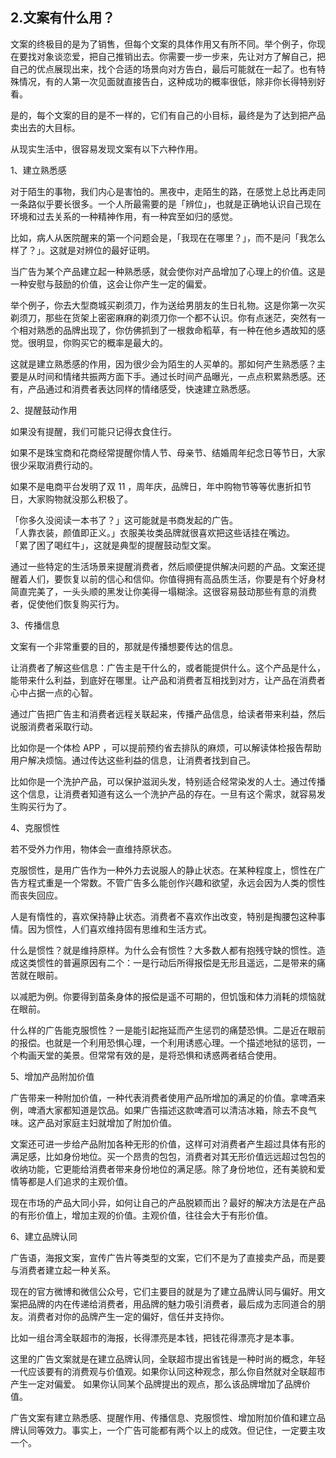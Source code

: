 ## 2.文案有什么用？
文案的终极目的是为了销售，但每个文案的具体作用又有所不同。举个例子，你现在要找对象谈恋爱，把自己推销出去。你需要一步一步来，先让对方了解自己，把自己的优点展现出来，找个合适的场景向对方告白，最后可能就在一起了。也有特殊情况，有的人第一次见面就直接告白，这种成功的概率很低，除非你长得特别好看。


是的，每个文案的目的是不一样的，它们有自己的小目标，最终是为了达到把产品卖出去的大目标。


从现实生活中，很容易发现文案有以下六种作用。
 


1、建立熟悉感


对于陌生的事物，我们内心是害怕的。黑夜中，走陌生的路，在感觉上总比再走同一条路似乎要长很多。一个人所最需要的是「辨位」，也就是正确地认识自己现在环境和过去关系的一种精神作用，有一种宾至如归的感觉。


比如，病人从医院醒来的第一个问题会是，「我现在在哪里？」，而不是问「我怎么样了？」。这就是对辨位的最好证明。


当广告为某个产品建立起一种熟悉感，就会使你对产品增加了心理上的价值。这是一种安慰与鼓励的价值，这会让你产生一定的偏爱。


举个例子，你去大型商城买剃须刀，作为送给男朋友的生日礼物。这是你第一次买剃须刀，那些在货架上密密麻麻的剃须刀你一个都不认识。你有点迷茫，突然有一个相对熟悉的品牌出现了，你仿佛抓到了一根救命稻草，有一种在他乡遇故知的感觉。很明显，你购买它的概率是最大的。


这就是建立熟悉感的作用，因为很少会为陌生的人买单的。那如何产生熟悉感？主要是从时间和情绪共振两方面下手。通过长时间产品曝光，一点点积累熟悉感。还有，产品通过和消费者表达同样的情绪感受，快速建立熟悉感。


2、提醒鼓动作用


如果没有提醒，我们可能只记得衣食住行。


如果不是珠宝商和花商经常提醒你情人节、母亲节、结婚周年纪念日等节日，大家很少采取消费行动的。


如果不是电商平台发明了双 11 ，周年庆，品牌日，年中购物节等等优惠折扣节日，大家购物就没那么积极了。


「你多久没阅读一本书了？」这可能就是书商发起的广告。  
「人靠衣装，颜值即正义。」衣服美妆类品牌就很喜欢把这些话挂在嘴边。  
「累了困了喝红牛」，这就是典型的提醒鼓动型文案。 


通过一些特定的生活场景来提醒消费者，然后顺便提供解决问题的产品。文案还提醒着人们，要恢复以前的信心和信仰。你值得拥有高品质生活，你要是有个好身材简直完美了，一头头顺的黑发让你美得一塌糊涂。这很容易鼓动那些有意的消费者，促使他们恢复购买行为。


3、传播信息


文案有一个非常重要的目的，那就是传播想要传达的信息。


让消费者了解这些信息：广告主是干什么的，或者能提供什么。这个产品是什么，能带来什么利益，到底好在哪里。让产品和消费者互相找到对方，让产品在消费者心中占据一点的心智。


通过广告把广告主和消费者远程关联起来，传播产品信息，给读者带来利益，然后说服消费者采取行动。


比如你是一个体检 APP ，可以提前预约省去排队的麻烦，可以解读体检报告帮助用户解决烦恼。通过传达这些利益的信息，让消费者找到自己。


比如你是一个洗护产品，可以保护滋润头发，特别适合经常染发的人士。通过传播这个信息，让消费者知道有这么一个洗护产品的存在。一旦有这个需求，就容易发生购买行为了。


4、克服惯性


若不受外力作用，物体会一直维持原状态。


克服惯性，是用广告作为一种外力去说服人的静止状态。在某种程度上，惯性在广告方程式重是一个常数。不管广告多么能创作兴趣和欲望，永远会因为人类的惯性而丧失回应。


人是有惰性的，喜欢保持静止状态。消费者不喜欢作出改变，特别是掏腰包这种事情。因为惯性，人们喜欢维持固有思维和生活方式。


什么是惯性？就是维持原样。为什么会有惯性？大多数人都有抱残守缺的惯性。造成这类惯性的普遍原因有二个：一是行动后所得报偿是无形且遥远，二是带来的痛苦就在眼前。


以减肥为例。你要得到苗条身体的报偿是遥不可期的，但饥饿和体力消耗的烦恼就在眼前。


什么样的广告能克服惯性？一是能引起拖延而产生惩罚的痛楚恐惧。二是近在眼前的报偿。也就是一个利用恐惧心理，一个利用诱惑心理。一个描述地狱的惩罚，一个构画天堂的美景。但常常有效的是，是将恐惧和诱惑两者结合使用。


5、增加产品附加价值


广告带来一种附加价值，一种代表消费者使用产品所增加的满足的价值。拿啤酒来例，啤酒大家都知道是饮品。如果广告描述这款啤酒可以清洁冰箱，除去不良气味。这产品对家庭主妇就增加了附加价值。


文案还可进一步给产品附加各种无形的价值，这样可对消费者产生超过具体有形的满足感，比如身份地位。买一个昂贵的包包，消费者对其无形价值远远超过包包的收纳功能，它更能给消费者带来身份地位的满足感。除了身份地位，还有美貌和爱情等都是人们追求的主观价值。


现在市场的产品大同小异，如何让自己的产品脱颖而出？最好的解决方法是在产品的有形价值上，增加主观的价值。主观价值，往往会大于有形价值。


6、建立品牌认同


广告语，海报文案，宣传广告片等类型的文案，它们不是为了直接卖产品，而是要与消费者建立起一种关系。


现在的官方微博和微信公众号，它们主要目的就是为了建立品牌认同与偏好。用文案把品牌的内在传递给消费者，用品牌的魅力吸引消费者，最后成为志同道合的朋友。消费者对你的品牌产生一定的偏好，信任并支持你。


比如一组台湾全联超市的海报，长得漂亮是本钱，把钱花得漂亮才是本事。


这里的广告文案就是在建立品牌认同，全联超市提出省钱是一种时尚的概念，年轻一代应该要有的消费观与价值观。如果你认同这种观念，那么你自然就对全联超市产生一定对偏爱。
如果你认同某个品牌提出的观点，那么该品牌增加了品牌价值。


广告文案有建立熟悉感、提醒作用、传播信息、克服惯性、增加附加价值和建立品牌认同等效力。事实上，一个广告可能都有两个以上的成效。但记住，一定要主攻一个。

